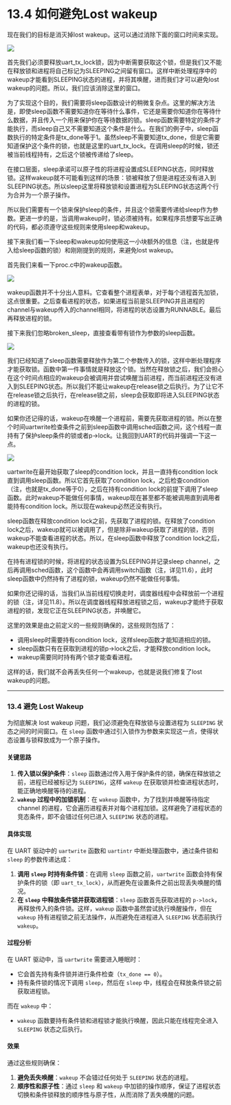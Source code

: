 # 13.4 如何避免Lost wakeup

现在我们的目标是消灭掉lost wakeup。这可以通过消除下面的窗口时间来实现。

![](<../.gitbook/assets/image (459) (1) (1) (1) (1).png>)

首先我们必须要释放uart\_tx\_lock锁，因为中断需要获取这个锁，但是我们又不能在释放锁和进程将自己标记为SLEEPING之间留有窗口。这样中断处理程序中的wakeup才能看到SLEEPING状态的进程，并将其唤醒，进而我们才可以避免lost wakeup的问题。所以，我们应该消除这里的窗口。

为了实现这个目的，我们需要将sleep函数设计的稍微复杂点。这里的解决方法是，即使sleep函数不需要知道你在等待什么事件，它还是需要你知道你在等待什么数据，并且传入一个用来保护你在等待数据的锁。sleep函数需要特定的条件才能执行，而sleep自己又不需要知道这个条件是什么。在我们的例子中，sleep函数执行的特定条件是tx\_done等于1。虽然sleep不需要知道tx\_done，但是它需要知道保护这个条件的锁，也就是这里的uart\_tx\_lock。在调用sleep的时候，锁还被当前线程持有，之后这个锁被传递给了sleep。

在接口层面，sleep承诺可以原子性的将进程设置成SLEEPING状态，同时释放锁。这样wakeup就不可能看到这样的场景：锁被释放了但是进程还没有进入到SLEEPING状态。所以sleep这里将释放锁和设置进程为SLEEPING状态这两个行为合并为一个原子操作。

所以我们需要有一个锁来保护sleep的条件，并且这个锁需要传递给sleep作为参数。更进一步的是，当调用wakeup时，锁必须被持有。如果程序员想要写出正确的代码，都必须遵守这些规则来使用sleep和wakeup。

接下来我们看一下sleep和wakeup如何使用这一小块额外的信息（注，也就是传入给sleep函数的锁）和刚刚提到的规则，来避免lost wakeup。

首先我们来看一下proc.c中的wakeup函数。

![](<../.gitbook/assets/image (612).png>)

wakeup函数并不十分出人意料。它查看整个进程表单，对于每个进程首先加锁，这点很重要。之后查看进程的状态，如果进程当前是SLEEPING并且进程的channel与wakeup传入的channel相同，将进程的状态设置为RUNNABLE。最后再释放进程的锁。

接下来我们忽略broken\_sleep，直接查看带有锁作为参数的sleep函数。

![](<../.gitbook/assets/image (569).png>)

我们已经知道了sleep函数需要释放作为第二个参数传入的锁，这样中断处理程序才能获取锁。函数中第一件事情就是释放这个锁。当然在释放锁之后，我们会担心在这个时间点相应的wakeup会被调用并尝试唤醒当前进程，而当前进程还没有进入到SLEEPING状态。所以我们不能让wakeup在release锁之后执行。为了让它不在release锁之后执行，在release锁之前，sleep会获取即将进入SLEEPING状态的进程的锁。

如果你还记得的话，wakeup在唤醒一个进程前，需要先获取进程的锁。所以在整个时间uartwrite检查条件之前到sleep函数中调用sched函数之间，这个线程一直持有了保护sleep条件的锁或者p->lock。让我回到UART的代码并强调一下这一点。

![](<../.gitbook/assets/image (559).png>)

uartwrite在最开始获取了sleep的condition lock，并且一直持有condition lock直到调用sleep函数。所以它首先获取了condition lock，之后检查condition（注，也就是tx\_done等于0），之后在持有condition lock的前提下调用了sleep函数。此时wakeup不能做任何事情，wakeup现在甚至都不能被调用直到调用者能持有condition lock。所以现在wakeup必然还没有执行。

sleep函数在释放condition lock之前，先获取了进程的锁。在释放了condition lock之后，wakeup就可以被调用了，但是除非wakeup获取了进程的锁，否则wakeup不能查看进程的状态。所以，在sleep函数中释放了condition lock之后，wakeup也还没有执行。

在持有进程锁的时候，将进程的状态设置为SLEEPING并记录sleep channel，之后再调用sched函数，这个函数中会再调用switch函数（注，详见11.6），此时sleep函数中仍然持有了进程的锁，wakeup仍然不能做任何事情。

如果你还记得的话，当我们从当前线程切换走时，调度器线程中会释放前一个进程的锁（注，详见11.8）。所以在调度器线程释放进程锁之后，wakeup才能终于获取进程的锁，发现它正在SLEEPING状态，并唤醒它。

这里的效果是由之前定义的一些规则确保的，这些规则包括了：

* 调用sleep时需要持有condition lock，这样sleep函数才能知道相应的锁。
* sleep函数只有在获取到进程的锁p->lock之后，才能释放condition lock。
* wakeup需要同时持有两个锁才能查看进程。

这样的话，我们就不会再丢失任何一个wakeup，也就是说我们修复了lost wakeup的问题。



------



### 13.4 避免 Lost Wakeup

为彻底解决 lost wakeup 问题，我们必须避免在释放锁与设置进程为 `SLEEPING` 状态之间的时间窗口。在 `sleep` 函数中通过引入锁作为参数来实现这一点，使得状态设置与锁释放成为一个原子操作。

#### 关键思路

1. **传入锁以保护条件**：`sleep` 函数通过传入用于保护条件的锁，确保在释放锁之前，进程已经被标记为 `SLEEPING`，这样 `wakeup` 在获取锁并检查进程状态时，能正确地唤醒等待的进程。
2. **`wakeup` 过程中的加锁机制**：在 `wakeup` 函数中，为了找到并唤醒等待指定 channel 的进程，它会遍历进程表并对每个进程加锁。这样避免了进程状态的竞态条件，即不会错过任何已进入 `SLEEPING` 状态的进程。

#### 具体实现

在 UART 驱动中的 `uartwrite` 函数和 `uartintr` 中断处理函数中，通过条件锁和 `sleep` 的参数传递达成：

1. **调用 `sleep` 时持有条件锁**：在调用 `sleep` 函数之前，`uartwrite` 函数会持有保护条件的锁（即 `uart_tx_lock`），从而避免在设置条件之前出现丢失唤醒的情况。
2. **在 `sleep` 中释放条件锁并获取进程锁**：`sleep` 函数首先获取进程的 `p->lock`，再释放传入的条件锁。这样，`wakeup` 函数中虽然尝试执行唤醒操作，但在 `wakeup` 持有进程锁之前无法操作，从而避免在进程进入 `SLEEPING` 状态前执行 `wakeup`。

#### 过程分析

在 UART 驱动中，当 `uartwrite` 需要进入睡眠时：

- 它会首先持有条件锁并进行条件检查（`tx_done == 0`）。
- 持有条件锁的情况下调用 `sleep`，然后在 `sleep` 中，线程会在释放条件锁之前获取进程锁。

而在 `wakeup` 中：

- `wakeup` 函数要持有条件锁和进程锁才能执行唤醒，因此只能在线程完全进入 `SLEEPING` 状态之后执行。

#### 效果

通过这些规则确保：

1. **避免丢失唤醒**：`wakeup` 不会错过任何处于 `SLEEPING` 状态的进程。
2. **顺序性和原子性**：通过 `sleep` 和 `wakeup` 中加锁的操作顺序，保证了进程状态切换和条件锁释放的顺序性与原子性，从而消除了丢失唤醒的问题。
